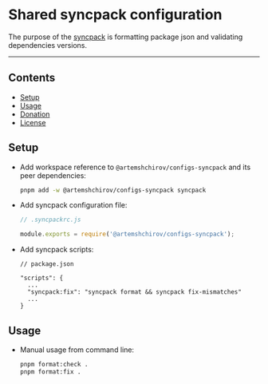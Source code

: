 # Shared syncpack configuration

The purpose of the [syncpack](https://www.npmjs.com/package/syncpack) is formatting package json and validating dependencies versions.

---

## Contents

- [Setup](#setup)
- [Usage](#usage)
- [Donation](#donation)
- [License](#license)

## Setup

- Add workspace reference to `@artemshchirov/configs-syncpack` and its peer dependencies:

  ```sh
  pnpm add -w @artemshchirov/configs-syncpack syncpack
  ```

- Add syncpack configuration file:

  ```js
  // .syncpackrc.js

  module.exports = require('@artemshchirov/configs-syncpack');
  ```

- Add syncpack scripts:

  ```jsonc
  // package.json

  "scripts": {
    ...
    "syncpack:fix": "syncpack format && syncpack fix-mismatches"
    ...
  }
  ```

## Usage

- Manual usage from command line:

  ```sh
  pnpm format:check .
  pnpm format:fix .
  ```
